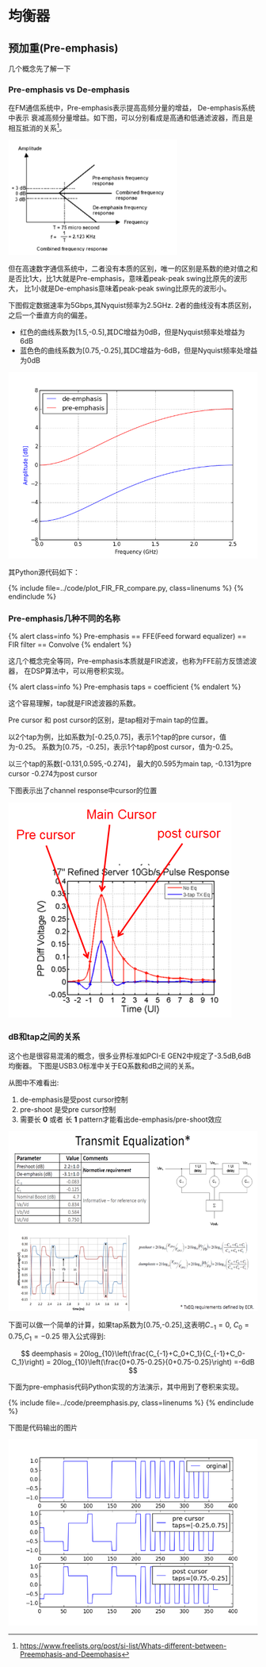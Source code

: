 # 均衡器

## 预加重(Pre-emphasis)

几个概念先了解一下

### Pre-emphasis vs De-emphasis

在FM通信系统中，Pre-emphasis表示提高高频分量的增益， De-emphasis系统中表示
衰减高频分量增益。如下图，可以分别看成是高通和低通滤波器，而且是相互抵消的关系[^silist]。

![](../images/FM_pre-emphasis.png)


但在高速数字通信系统中，二者没有本质的区别，唯一的区别是系数的绝对值之和
是否比1大，比1大就是Pre-emphasis，意味着peak-peak swing比原先的波形大，
比1小就是De-emphasis意味着peak-peak swing比原先的波形小。

下图假定数据速率为5Gbps,其Nyquist频率为2.5GHz. 2者的曲线没有本质区别，
之后一个垂直方向的偏差。

* 红色的曲线系数为[1.5,-0.5],其DC增益为0dB，但是Nyquist频率处增益为6dB
* 蓝色色的曲线系数为[0.75,-0.25],其DC增益为-6dB，但是Nyquist频率处增益为0dB

![](../images/6dB_FR_compare.png)

其Python源代码如下：

{% include file=../code/plot_FIR_FR_compare.py, class=linenums %}
{% endinclude %}

### Pre-emphasis几种不同的名称

{% alert class=info %}
Pre-emphasis == FFE(Feed forward equalizer) == FIR filter == Convolve
{% endalert %}

这几个概念完全等同，Pre-emphasis本质就是FIR滤波，也称为FFE前方反馈滤波器，
在DSP算法中，可以用卷积实现。

{% alert class=info %}
Pre-emphasis taps = coefficient
{% endalert %}

这个容易理解，tap就是FIR滤波器的系数。


Pre cursor 和 post cursor的区别，是tap相对于main tap的位置。

以2个tap为例，比如系数为[-0.25,0.75]，表示1个tap的pre cursor，值为-0.25。
系数为[0.75，-0.25]，表示1个tap的post cursor，值为-0.25。

以三个tap的系数[-0.131,0.595,-0.274]， 最大的0.595为main tap, -0.131为pre cursor
-0.274为post cursor

下图表示出了channel response中cursor的位置

![](../images/pre_vs_post_cursor.PNG)





### dB和tap之间的关系

这个也是很容易混淆的概念，很多业界标准如PCI-E GEN2中规定了-3.5dB,6dB 均衡器。
下图是USB3.0标准中关于EQ系数和dB之间的关系。


从图中不难看出:

1. de-emphasis是受post cursor控制
2. pre-shoot 是受pre cursor控制
3. 需要长 **0** 或者 长 **1** pattern才能看出de-emphasis/pre-shoot效应


![](../images/dB_EQ_relation.PNG) 


下面可以做一个简单的计算，如果tap系数为[0.75,-0.25],这表明$C_{-1}=0$,
$C_{0}=0.75$,$C_{1}=-0.25$ 带入公式得到:


$$
deemphasis = 20log_{10}\left(\frac{C_{-1}+C_0+C_1}{C_{-1}+C_0-C_1}\right) = 20log_{10}\left(\frac{0+0.75-0.25}{0+0.75-0.25}\right) =-6dB
$$


下面为pre-emphasis代码Python实现的方法演示，其中用到了卷积来实现。


{% include file=../code/preemphasis.py, class=linenums %}
{% endinclude %}

下图是代码输出的图片

![pre-emphasis demo][preemphasis]


[preemphasis]: ../images/preemphasis.png "pre-emphasis demo"

[^silist]: https://www.freelists.org/post/si-list/Whats-different-between-Preemphasis-and-Deemphasis

